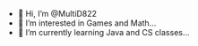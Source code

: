 - 👋 Hi, I’m @MultiD822
- 👀 I’m interested in Games and Math...
- 🌱 I’m currently learning Java and CS classes...
<!---
MultiD822/MultiD822 is a ✨ special ✨ repository because its `README.md` (this file) appears on your GitHub profile.
You can click the Preview link to take a look at your changes.
--->
